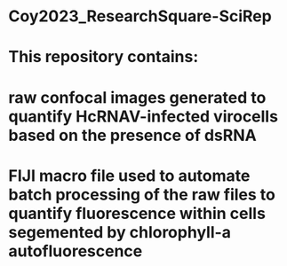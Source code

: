 # Coy2023_ResearchSquare-SciRep

# This repository contains:
# raw confocal images generated to quantify HcRNAV-infected virocells based on the presence of dsRNA
# FIJI macro file used to automate batch processing of the raw files to quantify fluorescence within cells segemented by chlorophyll-a autofluorescence
